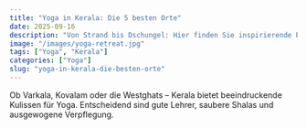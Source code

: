 ```yaml
---
title: "Yoga in Kerala: Die 5 besten Orte"
date: 2025-09-16
description: "Von Strand bis Dschungel: Hier finden Sie inspirierende Plätze für Ihre Yogapraxis."
image: "/images/yoga-retreat.jpg"
tags: ["Yoga", "Kerala"]
categories: ["Yoga"]
slug: "yoga-in-kerala-die-besten-orte"
---
```


Ob Varkala, Kovalam oder die Westghats – Kerala bietet beeindruckende Kulissen für Yoga. Entscheidend sind gute Lehrer, saubere Shalas und ausgewogene Verpflegung.

